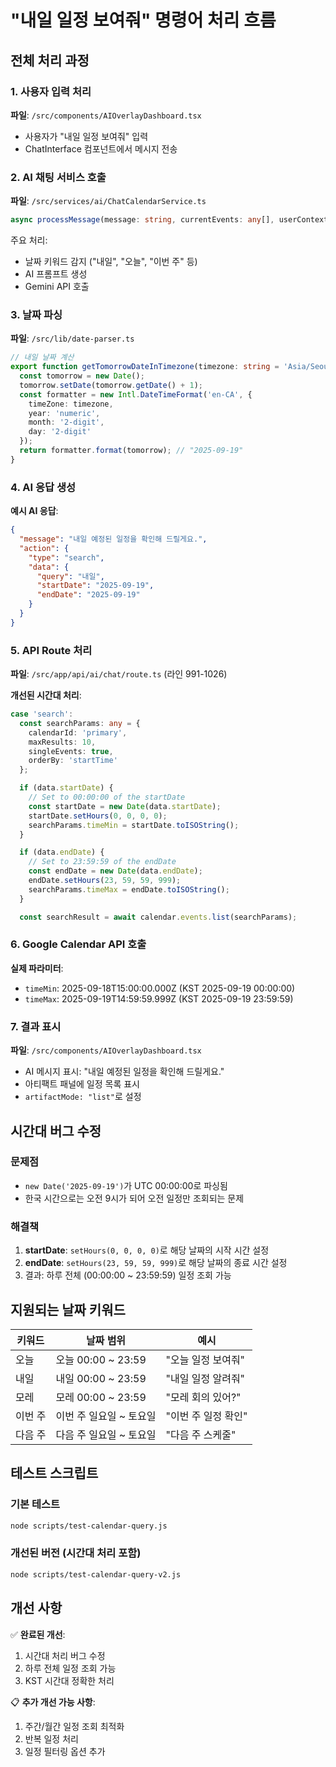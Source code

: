 # "내일 일정 보여줘" 명령어 처리 흐름

## 전체 처리 과정

### 1. 사용자 입력 처리
**파일**: `/src/components/AIOverlayDashboard.tsx`
- 사용자가 "내일 일정 보여줘" 입력
- ChatInterface 컴포넌트에서 메시지 전송

### 2. AI 채팅 서비스 호출
**파일**: `/src/services/ai/ChatCalendarService.ts`
```typescript
async processMessage(message: string, currentEvents: any[], userContext?: {...})
```

주요 처리:
- 날짜 키워드 감지 ("내일", "오늘", "이번 주" 등)
- AI 프롬프트 생성
- Gemini API 호출

### 3. 날짜 파싱
**파일**: `/src/lib/date-parser.ts`
```typescript
// 내일 날짜 계산
export function getTomorrowDateInTimezone(timezone: string = 'Asia/Seoul'): string {
  const tomorrow = new Date();
  tomorrow.setDate(tomorrow.getDate() + 1);
  const formatter = new Intl.DateTimeFormat('en-CA', {
    timeZone: timezone,
    year: 'numeric',
    month: '2-digit',
    day: '2-digit'
  });
  return formatter.format(tomorrow); // "2025-09-19"
}
```

### 4. AI 응답 생성
**예시 AI 응답**:
```json
{
  "message": "내일 예정된 일정을 확인해 드릴게요.",
  "action": {
    "type": "search",
    "data": {
      "query": "내일",
      "startDate": "2025-09-19",
      "endDate": "2025-09-19"
    }
  }
}
```

### 5. API Route 처리
**파일**: `/src/app/api/ai/chat/route.ts` (라인 991-1026)

**개선된 시간대 처리**:
```typescript
case 'search':
  const searchParams: any = {
    calendarId: 'primary',
    maxResults: 10,
    singleEvents: true,
    orderBy: 'startTime'
  };

  if (data.startDate) {
    // Set to 00:00:00 of the startDate
    const startDate = new Date(data.startDate);
    startDate.setHours(0, 0, 0, 0);
    searchParams.timeMin = startDate.toISOString();
  }

  if (data.endDate) {
    // Set to 23:59:59 of the endDate
    const endDate = new Date(data.endDate);
    endDate.setHours(23, 59, 59, 999);
    searchParams.timeMax = endDate.toISOString();
  }

  const searchResult = await calendar.events.list(searchParams);
```

### 6. Google Calendar API 호출
**실제 파라미터**:
- `timeMin`: 2025-09-18T15:00:00.000Z (KST 2025-09-19 00:00:00)
- `timeMax`: 2025-09-19T14:59:59.999Z (KST 2025-09-19 23:59:59)

### 7. 결과 표시
**파일**: `/src/components/AIOverlayDashboard.tsx`
- AI 메시지 표시: "내일 예정된 일정을 확인해 드릴게요."
- 아티팩트 패널에 일정 목록 표시
- `artifactMode: "list"`로 설정

## 시간대 버그 수정

### 문제점
- `new Date('2025-09-19')`가 UTC 00:00:00로 파싱됨
- 한국 시간으로는 오전 9시가 되어 오전 일정만 조회되는 문제

### 해결책
1. **startDate**: `setHours(0, 0, 0, 0)`로 해당 날짜의 시작 시간 설정
2. **endDate**: `setHours(23, 59, 59, 999)`로 해당 날짜의 종료 시간 설정
3. 결과: 하루 전체 (00:00:00 ~ 23:59:59) 일정 조회 가능

## 지원되는 날짜 키워드

| 키워드 | 날짜 범위 | 예시 |
|--------|-----------|------|
| 오늘 | 오늘 00:00 ~ 23:59 | "오늘 일정 보여줘" |
| 내일 | 내일 00:00 ~ 23:59 | "내일 일정 알려줘" |
| 모레 | 모레 00:00 ~ 23:59 | "모레 회의 있어?" |
| 이번 주 | 이번 주 일요일 ~ 토요일 | "이번 주 일정 확인" |
| 다음 주 | 다음 주 일요일 ~ 토요일 | "다음 주 스케줄" |

## 테스트 스크립트

### 기본 테스트
```bash
node scripts/test-calendar-query.js
```

### 개선된 버전 (시간대 처리 포함)
```bash
node scripts/test-calendar-query-v2.js
```

## 개선 사항

✅ **완료된 개선**:
1. 시간대 처리 버그 수정
2. 하루 전체 일정 조회 가능
3. KST 시간대 정확한 처리

📋 **추가 개선 가능 사항**:
1. 주간/월간 일정 조회 최적화
2. 반복 일정 처리
3. 일정 필터링 옵션 추가